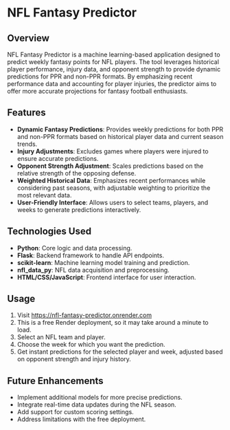 # NFL Fantasy Predictor

## Overview
NFL Fantasy Predictor is a machine learning-based application designed to predict weekly fantasy points for NFL players. The tool leverages historical player performance, injury data, and opponent strength to provide dynamic predictions for PPR and non-PPR formats. By emphasizing recent performance data and accounting for player injuries, the predictor aims to offer more accurate projections for fantasy football enthusiasts.

## Features
- **Dynamic Fantasy Predictions**: Provides weekly predictions for both PPR and non-PPR formats based on historical player data and current season trends.
- **Injury Adjustments**: Excludes games where players were injured to ensure accurate predictions.
- **Opponent Strength Adjustment**: Scales predictions based on the relative strength of the opposing defense.
- **Weighted Historical Data**: Emphasizes recent performances while considering past seasons, with adjustable weighting to prioritize the most relevant data.
- **User-Friendly Interface**: Allows users to select teams, players, and weeks to generate predictions interactively.

## Technologies Used
- **Python**: Core logic and data processing.
- **Flask**: Backend framework to handle API endpoints.
- **scikit-learn**: Machine learning model training and prediction.
- **nfl_data_py**: NFL data acquisition and preprocessing.
- **HTML/CSS/JavaScript**: Frontend interface for user interaction.

## Usage
1. Visit https://nfl-fantasy-predictor.onrender.com
2. This is a free Render deployment, so it may take around a minute to load.
3. Select an NFL team and player.
4. Choose the week for which you want the prediction.
5. Get instant predictions for the selected player and week, adjusted based on opponent strength and injury history.

## Future Enhancements
- Implement additional models for more precise predictions.
- Integrate real-time data updates during the NFL season.
- Add support for custom scoring settings.
- Address limitations with the free deployment.

